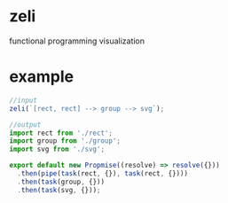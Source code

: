 # zeli

functional programming visualization

# example

```js
//input
zeli(`[rect, rect] --> group --> svg`);

//output
import rect from './rect';
import group from './group';
import svg from './svg';

export default new Propmise((resolve) => resolve({}))
  .then(pipe(task(rect, {}), task(rect, {})))
  .then(task(group, {}))
  .then(task(svg, {}));
```
